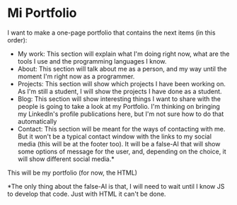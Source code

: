 # Mi Portfolio
I want to make a one-page portfolio that contains the next items (in this
order):
- My work: This section will explain what I'm doing right now, what are the
  tools I use and the programming languages I know.
- About: This section will talk about me as a person, and my way until the
  moment I'm right now as a programmer.
- Projects: This section will show which projects I have been working on. As I'm
  still a student, I will show the projects I have done as a student.
- Blog: This section will show interesting things I want to share with the
  people is going to take a look at my Portfolio. I'm thinking on bringing my
  LinkedIn's profile publications here, but I'm not sure how to do that
  automatically
- Contact: This section will be meant for the ways of contacting with me. But it
  won't be a typical contact window with the links to my social media (this
  will be at the footer too). It will be a false-AI that will show some options
  of message for the user, and, depending on the choice, it will show different
  social media.*

This will be my portfolio (for now, the HTML)

*The only thing about the false-AI is that, I will need to wait until I know JS
to develop that code. Just with HTML it can't be done.